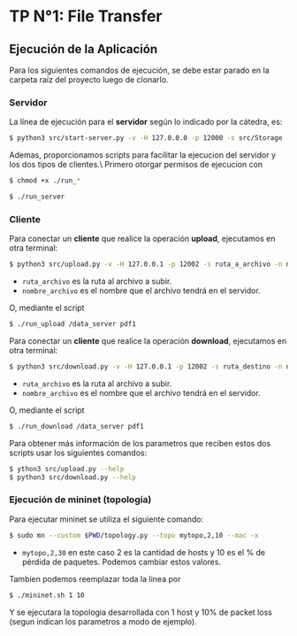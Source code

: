 # TP N°1: File Transfer

## Ejecución de la Aplicación

Para los siguientes comandos de ejecución, se debe estar parado en la carpeta
raíz del proyecto luego de clonarlo.

### Servidor

La línea de ejecución para el **servidor** según lo indicado por la cátedra, es:

```sh
$ python3 src/start-server.py -v -H 127.0.0.0 -p 12000 -s src/Storage
```
Ademas, proporcionamos scripts para facilitar la ejecucion del servidor y los dos tipos de clientes.\ 
Primero otorgar permisos de ejecucion con
```sh
$ chmod +x ./run_*
```

```sh
$ ./run_server
```

### Cliente

Para conectar un **cliente** que realice la operación **upload**, ejecutamos en
otra terminal:

```sh
$ python3 src/upload.py -v -H 127.0.0.1 -p 12002 -s ruta_a_archivo -n nombre_archivo
```
- ``ruta_archivo`` es la ruta al archivo a subir.
- ``nombre_archivo`` es el nombre que el archivo tendrá en el servidor.

O, mediante el script
```sh
$ ./run_upload /data_server pdf1
```

Para conectar un **cliente** que realice la operación **download**, ejecutamos
en otra terminal:

```sh
$ python3 src/download.py -v -H 127.0.0.1 -p 12002 -s ruta_destino -n nombre_archivo
```

- ``ruta_archivo`` es la ruta al archivo a subir.
- ``nombre_archivo`` es el nombre que el archivo tendrá en el servidor.

O, mediante el script
```sh
$ ./run_download /data_server pdf1
```

Para obtener más información de los parametros que reciben estos dos scripts
usar los siguientes comandos:

```sh
$ ython3 src/upload.py --help
$ python3 src/download.py --help
```

### Ejecución de mininet (topología)

Para ejecutar mininet se utiliza el siguiente comando:

```sh
$ sudo mn --custom $PWD/topology.py --topo mytopo,2,10 --mac -x
```

- ``mytopo,2,30`` en este caso 2 es la cantidad de hosts y 10 es el % de pérdida
  de paquetes. Podemos cambiar estos valores.

Tambien podemos reemplazar toda la linea por

```sh
$ ./mininet.sh 1 10
```
Y se ejecutara la topologia desarrollada con 1 host y 10% de packet loss (segun indican los parametros a modo de ejemplo).